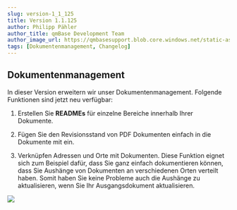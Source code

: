 ```yaml
---
slug: version-1_1_125
title: Version 1.1.125
author: Philipp Pähler
author_title: qmBase Development Team
author_image_url: https://qmbasesupport.blob.core.windows.net/static-assets/img/persons/paehler_round.png
tags: [Dokumentenmanagement, Changelog]
---
```


## Dokumentenmanagement

In dieser Version erweitern wir unser Dokumentenmanagement. Folgende Funktionen sind jetzt neu verfügbar:

1. Erstellen Sie **READMEs** für einzelne Bereiche innerhalb Ihrer Dokumente.

2. Fügen Sie den Revisionsstand von PDF Dokumenten einfach in die Dokumente mit ein.

3. Verknüpfen Adressen und Orte mit Dokumenten. Diese Funktion eignet sich zum Beispiel dafür, dass Sie ganz einfach dokumentieren können, dass Sie Aushänge von Dokumenten an verschiedenen Orten verteilt haben. Somit haben Sie keine Probleme auch die Aushänge zu aktualisieren, wenn Sie Ihr Ausgangsdokument aktualisieren.

![](https://caqadmin.blob.core.windows.net/releasenotes/112-images/mceclip0.png)
